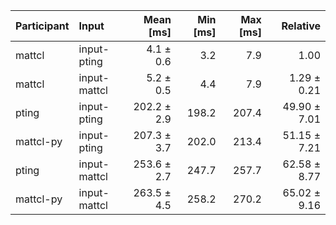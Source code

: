 | Participant | Input | Mean [ms] | Min [ms] | Max [ms] | Relative |
|:---|:---|---:|---:|---:|---:|
| mattcl | input-pting | 4.1 ± 0.6 | 3.2 | 7.9 | 1.00 |
| mattcl | input-mattcl | 5.2 ± 0.5 | 4.4 | 7.9 | 1.29 ± 0.21 |
| pting | input-pting | 202.2 ± 2.9 | 198.2 | 207.4 | 49.90 ± 7.01 |
| mattcl-py | input-pting | 207.3 ± 3.7 | 202.0 | 213.4 | 51.15 ± 7.21 |
| pting | input-mattcl | 253.6 ± 2.7 | 247.7 | 257.7 | 62.58 ± 8.77 |
| mattcl-py | input-mattcl | 263.5 ± 4.5 | 258.2 | 270.2 | 65.02 ± 9.16 |
